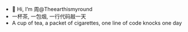 - 👋 Hi, I’m 周@Theearthismyround
- 一杯茶, 一包烟, 一行代码敲一天
- A cup of tea, a packet of cigarettes, one line of code knocks one day

<!---
Theearthismyround/Theearthismyround is a ✨ special ✨ repository because its `README.md` (this file) appears on your GitHub profile.
You can click the Preview link to take a look at your changes.
--->
